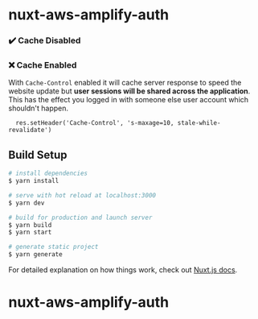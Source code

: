 # nuxt-aws-amplify-auth


### ✔️ Cache Disabled



### ❌ Cache Enabled

With `Cache-Control` enabled it will cache server response to speed the website update but **user sessions will be shared across the application**. This has the effect you logged in with someone else user account which shouldn't happen.

```
  res.setHeader('Cache-Control', 's-maxage=10, stale-while-revalidate')
```




## Build Setup

```bash
# install dependencies
$ yarn install

# serve with hot reload at localhost:3000
$ yarn dev

# build for production and launch server
$ yarn build
$ yarn start

# generate static project
$ yarn generate
```

For detailed explanation on how things work, check out [Nuxt.js docs](https://nuxtjs.org).
# nuxt-aws-amplify-auth
